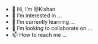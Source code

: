 - 👋 Hi, I’m @Kishan
- 👀 I’m interested in ...
- 🌱 I’m currently learning ...
- 💞️ I’m looking to collaborate on ...
- 📫 How to reach me ...

<!---
Kishame/Kishame is a ✨ special ✨ repository because its `README.md` (this file) appears on your GitHub profile.
You can click the Preview link to take a look at your changes.
--->
